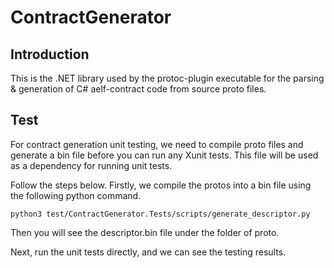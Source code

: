 # ContractGenerator

## Introduction

This is the .NET library used by the protoc-plugin executable for the parsing & generation of C# aelf-contract code from
source proto files.


## Test

For contract generation unit testing, we need to compile proto files and generate a bin file before you can run any Xunit tests.
This file will be used as a dependency for running unit tests.

Follow the steps below. Firstly, we compile the protos into a bin file using the following python command.

```shell
python3 test/ContractGenerator.Tests/scripts/generate_descriptor.py
```

Then you will see the descriptor.bin file under the folder of proto.

Next, run the unit tests directly, and we can see the testing results.
